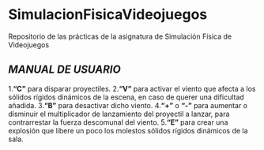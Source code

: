 # SimulacionFisicaVideojuegos
Repositorio de las prácticas de la asignatura de Simulación Física de Videojuegos

## *MANUAL DE USUARIO*


1.**“C”** para disparar proyectiles.
2.**“V”** para activar el viento que afecta a los sólidos rígidos dinámicos de la escena, en caso de querer una dificultad añadida.
3.**“B”** para desactivar dicho viento.
4.**“+”** o **“-”** para aumentar o disminuir el multiplicador de lanzamiento del proyectil a lanzar, para contrarrestar la fuerza descomunal del viento.
5.**“E”** para crear una explosión que libere un poco los molestos sólidos rígidos dinámicos de la sala.
